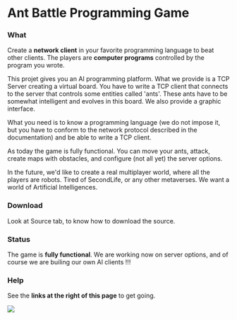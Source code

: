 # Ant Battle Programming Game #

### What ###

Create a **network client** in your favorite programming language to beat other clients. The players are **computer programs** controlled by the program you wrote.

This projet gives you an AI programming platform. What we provide is a TCP Server creating a virtual board. You have to write a TCP client that connects to the server that controls some entities called 'ants'. These ants have to be somewhat intelligent and evolves in this board. We also provide a graphic interface.

What you need is to know a programming language (we do not impose it, but you have to conform to the network protocol described in the documentation) and be able to write a TCP client.

As today the game is fully functional. You can move your ants, attack, create maps with obstacles, and configure (not all yet) the server options.

In the future, we'd like to create a real multiplayer world, where all the players are robots. Tired of SecondLife, or any other metaverses. We want a world of Artificial Intelligences.

### Download ###

Look at Source tab, to know how to download the source.

### Status ###

The game is **fully functional**.
We are working now on server options, and of course we are builing our own AI clients !!!

### Help ###

See the **links at the right of this page** to get going.

<img src='http://faivrem.googlepages.com/guietcie.PNG/guietcie-large.jpg'>